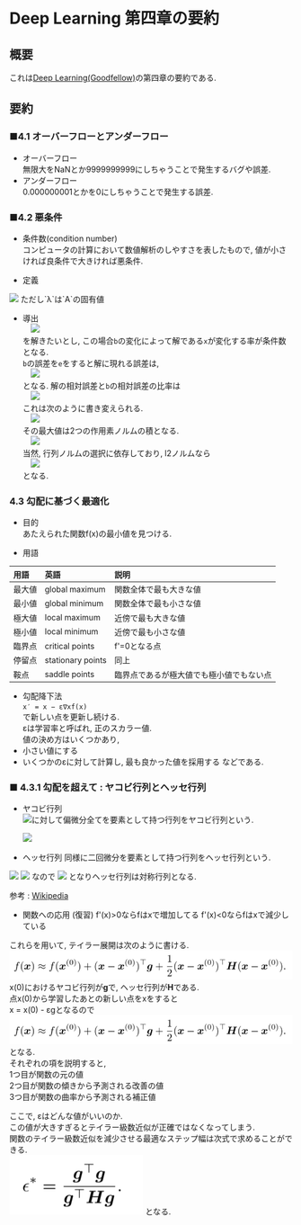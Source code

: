 # Deep Learning 第四章の要約
## 概要
 これは[Deep Learning(Goodfellow)](http://www.deeplearningbook.org/)の第四章の要約である.
 
## 要約
### ■4.1 オーバーフローとアンダーフロー
- オーバーフロー  
 無限大をNaNとか9999999999にしちゃうことで発生するバグや誤差.
- アンダーフロー  
 0.000000001とかを0にしちゃうことで発生する誤差.
 
 
### ■4.2 悪条件
- 条件数(condition number)  
  コンピュータの計算において数値解析のしやすさを表したもので, 値が小さければ良条件で大きければ悪条件.
  
- 定義  
<img src="https://latex.codecogs.com/gif.latex?\kappa(\mathbf{a})&space;=&space;max_i_j|\frac{\lambda_i}{\lambda_j}|">  
ただし`λ`は`A`の固有値  


- 導出  
　<img src="https://latex.codecogs.com/gif.latex?\boldsymbol{Ax=b}">  
を解きたいとし, この場合`b`の変化によって解である`x`が変化する率が条件数となる.  
`b`の誤差を`e`をすると解に現れる誤差は,  
　<img src="https://latex.codecogs.com/gif.latex?\boldsymbol{A^{-1}e}">  
となる. 解の相対誤差と`b`の相対誤差の比率は  
　<img src="https://wikimedia.org/api/rest_v1/media/math/render/svg/2ca16d17b71cd68866c440f1570b5d6a3ddcf7c7">  
これは次のように書き変えられる.  
　<img src="https://wikimedia.org/api/rest_v1/media/math/render/svg/bbc5a312d28f4164729fcadb782ade45cb713aed">  
その最大値は2つの作用素ノルムの積となる.  
　<img src="https://wikimedia.org/api/rest_v1/media/math/render/svg/da986df19c176694bafcb2ddafb2bbfc176d7543">  
当然, 行列ノルムの選択に依存しており, l2ノルムなら  
　<img src="https://latex.codecogs.com/gif.latex?\kappa(\mathbf{A})\huge&space;=&space;max_i_j|\frac{\lambda_i}{\lambda_j}|">  
となる.  

### 4.3 勾配に基づく最適化
- 目的  
あたえられた関数f(x)の最小値を見つける.  

- 用語  

|用語|英語|説明|
|:--|:--|:--|
|最大値|global maximum|関数全体で最も大きな値|
|最小値|global minimum|関数全体で最も小さな値|
|極大値|local maximum|近傍で最も大きな値|
|極小値|local minimum|近傍で最も小さな値|
|臨界点|critical points|f'=0となる点|
|停留点|stationary points|同上|
|鞍点|saddle points|臨界点であるが極大値でも極小値でもない点|

- 勾配降下法  
`x′ = x − ε∇xf(x)`  
で新しい点を更新し続ける.  
εは学習率と呼ばれ, 正のスカラー値.  
値の決め方はいくつかあり,  
 - 小さい値にする
 - いくつかのεに対して計算し, 最も良かった値を採用する
などである.

### ■ 4.3.1 勾配を超えて : ヤコビ行列とヘッセ行列
- ヤコビ行列  
 <img src="https://latex.codecogs.com/png.latex?\dpi{100}&space;\bold{f}&space;:&space;\mathbb{R}^m&space;\rightarrow&space;\mathbb{R}^n">に対して偏微分全てを要素として持つ行列をヤコビ行列という.
  
  <img src="https://wikimedia.org/api/rest_v1/media/math/render/svg/558b96dafe4ebf938854bf40b8329072f04b7264">  
  
- ヘッセ行列
 同様に二回微分を要素として持つ行列をヘッセ行列という.
 
 <img src="https://wikimedia.org/api/rest_v1/media/math/render/svg/46867b3c208d4bb9b3db3077053b3fd6317ff44d">
 <img src="https://latex.codecogs.com/png.latex?\dpi{100}&space;&space;\frac{\partial^2}{\partial&space;x_i&space;\partial&space;x_j}f(\bold&space;x)&space;=&space;\frac{\partial^2}{\partial&space;x_j&space;\partial&space;x_i}f(\bold&space;x)">
 なので
 <img src="https://latex.codecogs.com/png.latex?\dpi{100}&space;&space;H_{i,&space;j}&space;=&space;H_{j,&space;i}">
となりヘッセ行列は対称行列となる.

参考 : [Wikipedia](https://ja.wikipedia.org/wiki/%E6%9D%A1%E4%BB%B6%E6%95%B0)  

- 関数への応用
(復習)
f'(x)>0ならfはxで増加してる
f'(x)<0ならfはxで減少している

これらを用いて, テイラー展開は次のように書ける.
![4.8](./img/eq_4_8.png)
x(0)におけるヤコビ行列が**g**で, ヘッセ行列が**H**である.  
点x(0)から学習したあとの新しい点をxをすると  
x = x(0) - εgとなるので  
![4.9](./img/eq_4_8.png)
となる.  
それぞれの項を説明すると,  
1つ目が関数の元の値  
2つ目が関数の傾きから予測される改善の値  
3つ目が関数の曲率から予測される補正値  

ここで, εはどんな値がいいのか.  
この値が大きすぎるとテイラー級数近似が正確ではなくなってしまう.  
関数のテイラー級数近似を減少させる最適なステップ幅は次式で求めることができる.  
![4.10](./img/eq_4_10.png)
となる.  


